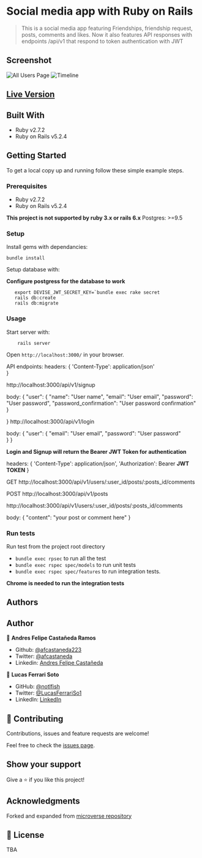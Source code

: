 # Social media app with Ruby on Rails

> This is a social media app featuring Friendships, friendship request, posts, comments and likes. Now it also features API responses with endpoints /api/v1 that respond to token authentication with JWT 


## Screenshot
![All Users Page](assets/images/Ror-all-users.png)
![Timeline](assets/images/Ror-timeline.png)

## [Live Version](https://infinite-plateau-85135.herokuapp.com/)

## Built With

- Ruby v2.7.2
- Ruby on Rails v5.2.4


## Getting Started

To get a local copy up and running follow these simple example steps.

### Prerequisites

- Ruby v2.7.2
- Ruby on Rails v5.2.4

**This project is not supported by ruby 3.x or rails 6.x**
Postgres: >=9.5

### Setup

Install gems with dependancies:

```
bundle install
```

Setup database with:

**Configure postgress for the database to work**

```
   export DEVISE_JWT_SECRET_KEY=`bundle exec rake secret
   rails db:create
   rails db:migrate
```

### Usage

Start server with:

```
    rails server
```

Open `http://localhost:3000/` in your browser.

API endpoints:
headers:
{
    'Content-Type': application/json' \
}

http://localhost:3000/api/v1/signup

body:
{ "user": { 
    "name": "User name",
    "email": "User email", 
    "password": "User password", 
    "password_confirmation": "User password confirmation" 
    } 
    
}
http://localhost:3000/api/v1/login

body:
{ "user": { 
    "email": "User email", 
    "password": "User password"    
    }
}

**Login and Signup will return the Bearer JWT Token for authentication**

headers: {
    'Content-Type': application/json',
    'Authorization': Bearer **JWT TOKEN**
}

GET
http://localhost:3000/api/v1/users/:user_id/posts/:posts_id/comments

POST
http://localhost:3000/api/v1/posts

http://localhost:3000/api/v1/users/:user_id/posts/:posts_id/comments

body:
{
    "content": "your post or comment here"
}



### Run tests
Run test from the project root directory
- `bundle exec rpsec` to run all the test
- `bundle exec rspec spec/models` to run unit tests
- `bundle exec rspec spec/features` to run integration tests.

**Chrome is needed to run the integration tests**


## Authors

## Author

👤 **Andres Felipe Castañeda Ramos**
- Github: [@afcastaneda223](https://github.com/afcastaneda223)
- Twitter: [@afcastaneda](https://twitter.com/afcastaneda)
- Linkedin: [Andres Felipe Castañeda](https://www.linkedin.com/in/andcast)

👤 **Lucas Ferrari Soto**

- GitHub: [@notlfish](https://github.com/notlfish)
- Twitter: [@LucasFerrariSo1](https://twitter.com/LucasFerrariSo1)
- LinkedIn: [LinkedIn](https://www.linkedin.com/in/lucas-mauricio-ferrari-soto-472a3515a/)


## 🤝 Contributing

Contributions, issues and feature requests are welcome!

Feel free to check the [issues page](issues/).

## Show your support

Give a ⭐️ if you like this project!

## Acknowledgments

Forked and expanded from [microverse repository](https://github.com/microverseinc/ror-social-scaffold)

## 📝 License

TBA
